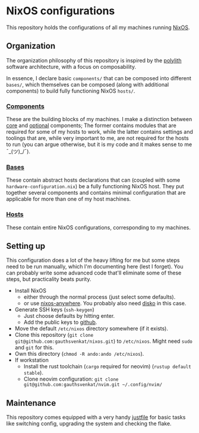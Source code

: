# NixOS configurations
This repository holds the configurations of all my machines running [NixOS](https://nixos.org/).

## Organization
The organization philosophy of this repository is inspired by the [polylith](https://polylith.gitbook.io/polylith) software architecture, with a focus on composability.

In essence, I declare basic `components/` that can be composed into different `bases/`, which themselves can be composed (along with additional components) to build fully functioning NixOS `hosts/`.

### [Components](./components/)
These are the building blocks of my machines. I make a distinction between [core](./components/core/) and [optional](./components/optional/) components; The former contains modules that are required for some of my hosts to work, while the latter contains settings and toolings that are, while very important to me, are not required for the hosts to run (you can argue otherwise, but it is my code and it makes sense to me ¯\_(ツ)_/¯).

### [Bases](./bases/)
These contain abstract hosts declarations that can (coupled with some `hardware-configuration.nix`) be a fully functioning NixOS host. They put together several components and contains minimal configuration that are applicable for more than one of my host machines.

### [Hosts](./hosts/)
These contain entire NixOS configurations, corresponding to my machines.

## Setting up
This configuration does a lot of the heavy lifting for me but some steps need to be run manually, which I'm documenting here (lest I forget). You can probably write some advanced code that'll eliminate some of these steps, but practicality beats purity.

- Install NixOS
  - either through the normal process (just select some defaults).
  - or use [nixos-anywhere](https://github.com/nix-community/nixos-anywhere). You probably also need [disko](https://github.com/nix-community/disko) in this case.
- Generate SSH keys (`ssh-keygen`)
  - Just choose defaults by hitting enter.
  - Add the public keys to [github](https://github.com/gauthsvenkat/).
- Move the default `/etc/nixos` directory somewhere (if it exists).
- Clone this repository (`git clone git@github.com:gauthsvenkat/nixos.git`) to `/etc/nixos`. Might need `sudo` and `git` for this.
- Own this directory (`chmod -R ando:ando /etc/nixos`).
- If workstation
  - Install the rust toolchain (`cargo` required for neovim) (`rustup default stable`).
  - Clone neovim configuration: `git clone git@github.com:gauthsvenkat/nvim.git ~/.config/nvim/`

## Maintenance
This repository comes equipped with a very handy [justfile](./justfile) for basic tasks like switching config, upgrading the system and checking the flake.
